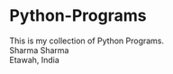# Python-Programs

This is my collection of Python Programs.</br>
 Sharma Sharma </br>
 Etawah, India</br>
 </hr>
